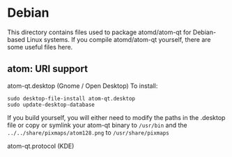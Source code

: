 
Debian
====================
This directory contains files used to package atomd/atom-qt
for Debian-based Linux systems. If you compile atomd/atom-qt yourself, there are some useful files here.

## atom: URI support ##


atom-qt.desktop  (Gnome / Open Desktop)
To install:

	sudo desktop-file-install atom-qt.desktop
	sudo update-desktop-database

If you build yourself, you will either need to modify the paths in
the .desktop file or copy or symlink your atom-qt binary to `/usr/bin`
and the `../../share/pixmaps/atom128.png` to `/usr/share/pixmaps`

atom-qt.protocol (KDE)

